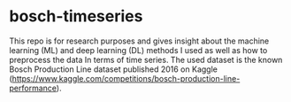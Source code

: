 # bosch-timeseries
This repo is for research purposes and gives insight about the machine learning (ML) and deep learning (DL) methods I used as well as how to preprocess the data In terms of time series.
The used dataset is the known Bosch Production Line dataset published 2016 on Kaggle (https://www.kaggle.com/competitions/bosch-production-line-performance). 
